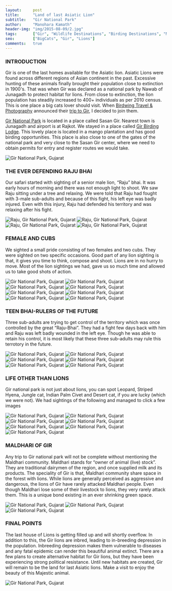 ```yaml
---
layout:     post
title:      "Land of last Asiatic Lion"
subtitle:   "Gir National Park"
author:     "Manohara Kamath"
header-img: "img/2015-08-09/2.jpg"
tags:		["Gir", "Wildlife Destinations", "Birding Destinations", "Mammal Destinations"]
seo:        ["BigCats", "Gir", "Lions"]
comments:   true
---
```


<h3>INTRODUCTION</h3>

<p>Gir is one of the last homes available for the Asiatic lion. Asiatic Lions were found across different regions of Asian continent in the past. Excessive hunting of these animals finally brought their population close to extinction in 1900's. That was when Gir was declared as a national park by Nawab of Junagadh to protect habitat for lions. From close to extinction, the lion population has steadily increased to 400+ individuals as per 2010 census. This is one place a big cats lover should visit. When <a href="http://www.wilderhood.com/organizer/Birdwing%20Photography">Birdwing Travel & Photography</a> announced their <a href="http://www.wilderhood.com/trip/Gir%20-%20The%20Lions%20Last%20Lair">trip to Gir</a>, I decided to join them.</p>

<p><a href="http://www.wilderhood.com/destination/Gir">Gir National Park</a> is located in a place called Sasan Gir. Nearest town is Junagadh and airport is at Rajkot. We stayed in a place called <a href="http://www.girnationalpark.com/gir_lodge.htm">Gir Birding Lodge</a>. This lovely place is located in a mango plantation and has good birding opportunities. This place is also close to one of the gates of the national park and very close to the Sasan Gir center, where we need to obtain permits for entry and register routes we would take.</p>

<img src="{{ site.baseurl}}/img/2015-08-09/1.jpg" alt="Gir National Park, Gujarat">

<h3>THE EVER DEFENDING RAJU BHAI</h3>

<p>Our safari started with sighting of a senior male lion, “Raju” bhai. It was early hours of morning and there was not enough light to shoot. We saw Raju sitting under a tree and relaxing. We were told that Raju had fought with 3-male sub-adults and because of this fight, his left eye was badly injured. Even with this injury, Raju had defended his territory and was relaxing after his fight.</p>

<img src="{{ site.baseurl}}/img/2015-08-09/3.jpg" alt="Raju, Gir National Park, Gujarat">
<img src="{{ site.baseurl}}/img/2015-08-09/4.jpg" alt="Raju, Gir National Park, Gujarat">
<img src="{{ site.baseurl}}/img/2015-08-09/5.jpg" alt="Raju, Gir National Park, Gujarat">
<img src="{{ site.baseurl}}/img/2015-08-09/6.jpg" alt="Raju, Gir National Park, Gujarat">

<h3>FEMALE AND CUBS</h3>

<p>We sighted a small pride consisting of two females and two cubs. They were sighted on two specific occasions. Good part of any lion sighting is that, it gives you time to think, compose and shoot. Lions are in no hurry to move. Most of the lion sightings we had, gave us so much time and allowed us to take good shots of action.</p>

<img src="{{ site.baseurl}}/img/2015-08-09/7.jpg" alt="Gir National Park, Gujarat">
<img src="{{ site.baseurl}}/img/2015-08-09/8.jpg" alt="Gir National Park, Gujarat">
<img src="{{ site.baseurl}}/img/2015-08-09/9.jpg" alt="Gir National Park, Gujarat">
<img src="{{ site.baseurl}}/img/2015-08-09/10.jpg" alt="Gir National Park, Gujarat">
<img src="{{ site.baseurl}}/img/2015-08-09/11.jpg" alt="Gir National Park, Gujarat">
<img src="{{ site.baseurl}}/img/2015-08-09/12.jpg" alt="Gir National Park, Gujarat">
<img src="{{ site.baseurl}}/img/2015-08-09/13.jpg" alt="Gir National Park, Gujarat">
<img src="{{ site.baseurl}}/img/2015-08-09/14.jpg" alt="Gir National Park, Gujarat">

<h3>TEEN BHAI-RULERS OF THE FUTURE</h3>

<p>Three sub-adults are trying to get control of the territory which was once controlled by the great “Raju-Bhai”. They had a fight few days back with him and Raju was left badly wounded in the left eye. Though he was able to retain his control, it is most likely that these three sub-adults may rule this terrotory in the future.</p>

<img src="{{ site.baseurl}}/img/2015-08-09/15.jpg" alt="Gir National Park, Gujarat">
<img src="{{ site.baseurl}}/img/2015-08-09/16.jpg" alt="Gir National Park, Gujarat">
<img src="{{ site.baseurl}}/img/2015-08-09/17.jpg" alt="Gir National Park, Gujarat">
<img src="{{ site.baseurl}}/img/2015-08-09/18.jpg" alt="Gir National Park, Gujarat">
<img src="{{ site.baseurl}}/img/2015-08-09/19.jpg" alt="Gir National Park, Gujarat">
<img src="{{ site.baseurl}}/img/2015-08-09/20.jpg" alt="Gir National Park, Gujarat">

<h3>LIFE OTHER THAN LIONS</h3>

<p>Gir national park is not just about lions, you can spot Leopard, Striped Hyena, Jungle cat, Indian Palm Civet and Desert cat, if you are lucky (which we were not). We had sightings of the following and managed to click a few images</p>

<img src="{{ site.baseurl}}/img/2015-08-09/21.jpg" alt="Gir National Park, Gujarat">
<img src="{{ site.baseurl}}/img/2015-08-09/22.jpg" alt="Gir National Park, Gujarat">
<img src="{{ site.baseurl}}/img/2015-08-09/23.jpg" alt="Gir National Park, Gujarat">
<img src="{{ site.baseurl}}/img/2015-08-09/25.jpg" alt="Gir National Park, Gujarat">
<img src="{{ site.baseurl}}/img/2015-08-09/26.jpg" alt="Gir National Park, Gujarat">
<img src="{{ site.baseurl}}/img/2015-08-09/27.jpg" alt="Gir National Park, Gujarat">
<img src="{{ site.baseurl}}/img/2015-08-09/28.jpg" alt="Gir National Park, Gujarat">

<h3>MALDHARI OF GIR</h3>

<p>Any trip to Gir national park will not be complete without mentioning the Maldhari community. Maldhari stands for “owner of animal (live) stock”. They are traditional dairymen of the region, and once supplied milk and its products. The speciality of Gir is that, Maldhari community share space in the forest with lions. While lions are generally perceived as aggressive and dangerous, the lions of Gir have rarely attacked Maldhari people. Even though Maldhari lose some of their livestock to lions, they very rarely attack them. This is a unique bond existing in an ever shrinking green space.</p>

<img src="{{ site.baseurl}}/img/2015-08-09/29.jpg" alt="Gir National Park, Gujarat">
<img src="{{ site.baseurl}}/img/2015-08-09/30.jpg" alt="Gir National Park, Gujarat">
<img src="{{ site.baseurl}}/img/2015-08-09/31.jpg" alt="Gir National Park, Gujarat">

<h3>FINAL POINTS</h3>

<p>The last house of Lions is getting filled up and will shortly overflow. In addition to this, the Gir lions are inbred, leading to in-breeding depression in the population. Inbreeding depression makes them vulnerable to diseases and any fatal epidemic can render this beautiful animal extinct. There are a few plans to create alternative habitat for Gir lions, but they have been experiencing strong political resistance. Until new habitats are created, Gir will remain to be the land for last Asiatic lions. Make a visit to enjoy the beauty of this Majestic animal.</p>

<img src="{{ site.baseurl}}/img/2015-08-09/32.jpg" alt="Gir National Park, Gujarat">
